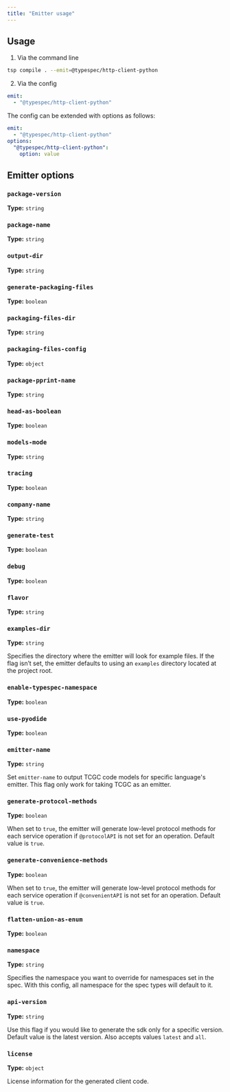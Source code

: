 ```yaml
---
title: "Emitter usage"
---
```


## Usage

1. Via the command line

```bash
tsp compile . --emit=@typespec/http-client-python
```

2. Via the config

```yaml
emit:
  - "@typespec/http-client-python"
```

The config can be extended with options as follows:

```yaml
emit:
  - "@typespec/http-client-python"
options:
  "@typespec/http-client-python":
    option: value
```

## Emitter options

### `package-version`

**Type:** `string`

### `package-name`

**Type:** `string`

### `output-dir`

**Type:** `string`

### `generate-packaging-files`

**Type:** `boolean`

### `packaging-files-dir`

**Type:** `string`

### `packaging-files-config`

**Type:** `object`

### `package-pprint-name`

**Type:** `string`

### `head-as-boolean`

**Type:** `boolean`

### `models-mode`

**Type:** `string`

### `tracing`

**Type:** `boolean`

### `company-name`

**Type:** `string`

### `generate-test`

**Type:** `boolean`

### `debug`

**Type:** `boolean`

### `flavor`

**Type:** `string`

### `examples-dir`

**Type:** `string`

Specifies the directory where the emitter will look for example files. If the flag isn’t set, the emitter defaults to using an `examples` directory located at the project root.

### `enable-typespec-namespace`

**Type:** `boolean`

### `use-pyodide`

**Type:** `boolean`

### `emitter-name`

**Type:** `string`

Set `emitter-name` to output TCGC code models for specific language's emitter. This flag only work for taking TCGC as an emitter.

### `generate-protocol-methods`

**Type:** `boolean`

When set to `true`, the emitter will generate low-level protocol methods for each service operation if `@protocolAPI` is not set for an operation. Default value is `true`.

### `generate-convenience-methods`

**Type:** `boolean`

When set to `true`, the emitter will generate low-level protocol methods for each service operation if `@convenientAPI` is not set for an operation. Default value is `true`.

### `flatten-union-as-enum`

**Type:** `boolean`

### `namespace`

**Type:** `string`

Specifies the namespace you want to override for namespaces set in the spec. With this config, all namespace for the spec types will default to it.

### `api-version`

**Type:** `string`

Use this flag if you would like to generate the sdk only for a specific version. Default value is the latest version. Also accepts values `latest` and `all`.

### `license`

**Type:** `object`

License information for the generated client code.
